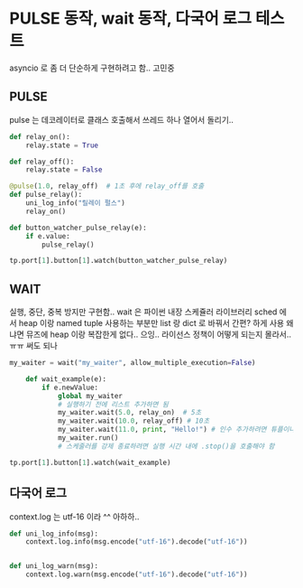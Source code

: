 # PULSE 동작, wait 동작, 다국어 로그 테스트

asyncio 로 좀 더 단순하게 구현하려고 함.. 고민중


## PULSE
pulse 는 데코레이터로 클래스 호출해서 쓰레드 하나 열어서 돌리기..

```python
def relay_on():
    relay.state = True

def relay_off():
    relay.state = False

@pulse(1.0, relay_off)  # 1초 후에 relay_off를 호출
def pulse_relay():
    uni_log_info("릴레이 펄스")
    relay_on()

def button_watcher_pulse_relay(e):
    if e.value:
        pulse_relay()

tp.port[1].button[1].watch(button_watcher_pulse_relay)


```


## WAIT
실행, 중단, 중복 방지만 구현함..
wait 은 파이썬 내장 스케쥴러 라이브러리 sched 에서 heap 이랑 named tuple 사용하는 부분만
list 랑 dict 로 바꿔서 간편? 하게 사용
왜냐면 뮤즈에 heap 이랑 복잡한게 없다.. 으잉..
라이선스 정책이 어떻게 되는지 몰라서.. ㅠㅠ 써도 되나

```python
my_waiter = wait("my_waiter", allow_multiple_execution=False)

    def wait_example(e):
        if e.newValue:
            global my_waiter
            # 실행하기 전에 리스트 추가하면 됨
            my_waiter.wait(5.0, relay_on)  # 5초
            my_waiter.wait(10.0, relay_off) # 10초
            my_waiter.wait(11.0, print, "Hello!") # 인수 추가하려면 튜플이나 딕셔너리 뒤에 넣으면 됨 args=() kwargs={}
            my_waiter.run()
            # 스케줄러를 강제 종료하려면 실행 시간 내에 .stop()을 호출해야 함

tp.port[1].button[1].watch(wait_example)

```


## 다국어 로그
context.log 는 utf-16 이라 ^^ 아하하.. 

```python
def uni_log_info(msg):
    context.log.info(msg.encode("utf-16").decode("utf-16"))


def uni_log_warn(msg):
    context.log.warn(msg.encode("utf-16").decode("utf-16"))
```


